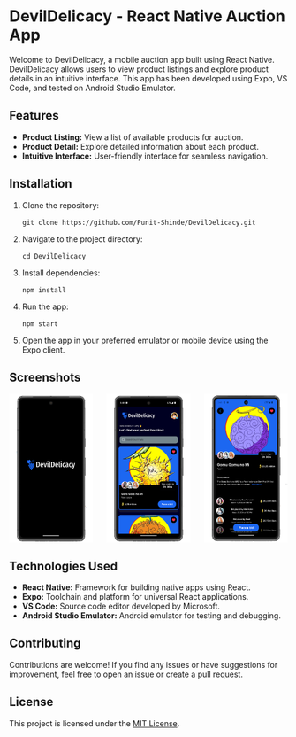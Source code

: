 # DevilDelicacy - React Native Auction App

Welcome to DevilDelicacy, a mobile auction app built using React Native. DevilDelicacy allows users to view product listings and explore product details in an intuitive interface. This app has been developed using Expo, VS Code, and tested on Android Studio Emulator.

## Features

- **Product Listing:** View a list of available products for auction.
- **Product Detail:** Explore detailed information about each product.
- **Intuitive Interface:** User-friendly interface for seamless navigation.

## Installation

1. Clone the repository:

   ```
   git clone https://github.com/Punit-Shinde/DevilDelicacy.git
   ```

2. Navigate to the project directory:

   ```
   cd DevilDelicacy
   ```

3. Install dependencies:

   ```
   npm install
   ```

4. Run the app:

   ```
   npm start
   ```

5. Open the app in your preferred emulator or mobile device using the Expo client.

## Screenshots

<div style="display: flex; justify-content: space-between;">
    <img src="Screenshots/loading.png" alt="Product Listing" style="width:30%;">
    <img src="Screenshots/home.png" alt="Product Listing" style="width:30%;">
    <img src="Screenshots/detail.png" alt="Product Listing" style="width:30%;">
</div>

## Technologies Used

- **React Native:** Framework for building native apps using React.
- **Expo:** Toolchain and platform for universal React applications.
- **VS Code:** Source code editor developed by Microsoft.
- **Android Studio Emulator:** Android emulator for testing and debugging.

## Contributing

Contributions are welcome! If you find any issues or have suggestions for improvement, feel free to open an issue or create a pull request.

## License

This project is licensed under the [MIT License](LICENSE).

